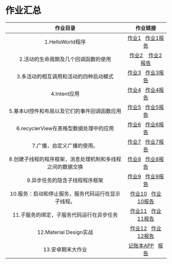 # 作业汇总

|                          作业目录                          |                           作业链接                           |
| :--------------------------------------------------------: | :----------------------------------------------------------: |
|                      1.HelloWorld程序                      | [作业1](https://github.com/Small-Windmill/2018118118_Android/tree/master/HelloWorld)   &nbsp;    [作业1报告](https://github.com/Small-Windmill/2018118118_Android/blob/master/HelloWorld/Report.md) |
|            2.活动的生命周期及几个回调函数的使用            | [作业2](https://github.com/Small-Windmill/2018118118_Android/tree/master/ActivityTestOne)    &nbsp;&nbsp;  [作业2报告](https://github.com/Small-Windmill/2018118118_Android/blob/master/ActivityTestOne/Report.md) |
|           3.多活动的相互调用和活动的四种启动模式           | [作业3](https://github.com/Small-Windmill/2018118118_Android/tree/master/ActivityTestTwo)     &nbsp;  [作业3报告](https://github.com/Small-Windmill/2018118118_Android/blob/master/ActivityTestTwo/Report.md) |
|                        4.Intent应用                        | [作业4](https://github.com/Small-Windmill/2018118118_Android/tree/master/IntentTest)   &nbsp;    [作业4报告](https://github.com/Small-Windmill/2018118118_Android/blob/master/IntentTest/Report.md) |
|        5.基本UI控件和布局以及它们的事件回调函数应用        | [作业5](https://github.com/Small-Windmill/2018118118_Android/tree/master/UITest)   &nbsp;    [作业5报告](https://github.com/Small-Windmill/2018118118_Android/blob/master/UITest/Report.md) |
|           6.recyclerView在表格型数据处理中的应用           | [作业6](https://github.com/Small-Windmill/2018118118_Android/tree/master/RecyclerViewTest)   &nbsp;    [作业6报告](https://github.com/Small-Windmill/2018118118_Android/blob/master/RecyclerViewTest/Report.md) |
|                 7.广播，自定义广播的使用。                 | [作业7](https://github.com/Small-Windmill/2018118118_Android/tree/master/BroadcastTest)   &nbsp;    [作业7报告](https://github.com/Small-Windmill/2018118118_Android/blob/master/BroadcastTest/Report.md) |
| 8.创建子线程的程序框架，消息处理机制和多线程之间的数据交换 | [作业8](https://github.com/Small-Windmill/2018118118_Android/tree/master/AndroidThreadTest)   &nbsp;    [作业8报告](https://github.com/Small-Windmill/2018118118_Android/blob/master/AndroidThreadTest/Report.md) |
|               9.异步任务的隐含子线程程序框架               | [作业9](https://github.com/Small-Windmill/2018118118_Android/tree/master/AsyncTaskTest)   &nbsp;    [作业9报告](https://github.com/Small-Windmill/2018118118_Android/blob/master/AsyncTaskTest/Report.md) |
|    10.服务：启动和停止服务，服务代码运行在显示子线程。     | [作业10](https://github.com/Small-Windmill/2018118118_Android/tree/master/ServiceTest)   &nbsp;    [作业10报告](https://github.com/Small-Windmill/2018118118_Android/blob/master/ServiceTest/Report.md) |
|         11.子服务的绑定，子服务代码运行在异步任务          | [作业11](https://github.com/Small-Windmill/2018118118_Android/tree/master/ServiceBestPractice)   &nbsp;    [作业11报告](https://github.com/Small-Windmill/2018118118_Android/blob/master/ServiceBestPractice/Report.md) |
|                   12.Material Design实战                   | [作业12](https://github.com/Small-Windmill/2018118118_Android/tree/master/MaterialTest)   &nbsp;    [作业12报告](https://github.com/Small-Windmill/2018118118_Android/blob/master/MaterialTest/Report.md) |
|                     13.安卓期末大作业                      | [记账本APP](https://github.com/Small-Windmill/2018118118_Android/tree/master/AccountBook)   &nbsp;    [报告](https://github.com/Small-Windmill/2018118118_Android/blob/master/AccountBook/Report.md) |











